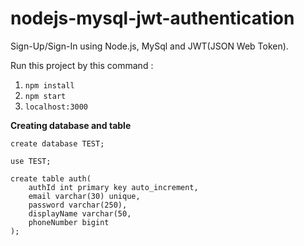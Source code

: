 # nodejs-mysql-jwt-authentication
Sign-Up/Sign-In using Node.js, MySql and JWT(JSON Web Token).

Run this project by this command :

1. `npm install`
2. `npm start`
3. `localhost:3000`

**Creating database and table**

```
create database TEST;

use TEST;

create table auth(
    authId int primary key auto_increment,
    email varchar(30) unique,
    password varchar(250),
    displayName varchar(50,
    phoneNumber bigint
);
```

